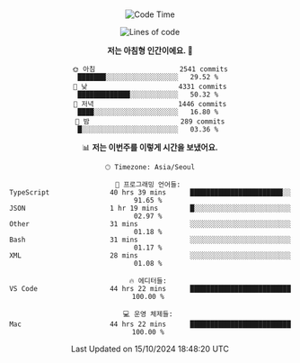 <div align="center">

<br />

 <!--START_SECTION:waka-->
![Code Time](http://img.shields.io/badge/Code%20Time-3%2C357%20hrs%2015%20mins-blue)

![Lines of code](https://img.shields.io/badge/%EC%A0%80%EB%8A%94%20%EC%97%AC%ED%83%9C%EA%B9%8C%EC%A7%80%20-4.4%20million%20%EC%A4%84%EC%9D%98%20%EC%BD%94%EB%93%9C%EB%A5%BC%20%EC%9E%91%EC%84%B1%ED%96%88%EC%96%B4%EC%9A%94.-blue)

**저는 아침형 인간이에요. 🐤** 

```text
🌞 아침                     2541 commits        ███████░░░░░░░░░░░░░░░░░░   29.52 % 
🌆 낮　                     4331 commits        █████████████░░░░░░░░░░░░   50.32 % 
🌃 저녁                     1446 commits        ████░░░░░░░░░░░░░░░░░░░░░   16.80 % 
🌙 밤　                     289 commits         █░░░░░░░░░░░░░░░░░░░░░░░░   03.36 % 
```


📊 **저는 이번주를 이렇게 시간을 보냈어요.** 

```text
🕑︎ Timezone: Asia/Seoul

💬 프로그래밍 언어들: 
TypeScript               40 hrs 39 mins      ███████████████████████░░   91.65 % 
JSON                     1 hr 19 mins        █░░░░░░░░░░░░░░░░░░░░░░░░   02.97 % 
Other                    31 mins             ░░░░░░░░░░░░░░░░░░░░░░░░░   01.18 % 
Bash                     31 mins             ░░░░░░░░░░░░░░░░░░░░░░░░░   01.17 % 
XML                      28 mins             ░░░░░░░░░░░░░░░░░░░░░░░░░   01.08 % 

🔥 에디터들: 
VS Code                  44 hrs 22 mins      █████████████████████████   100.00 % 

💻 운영 체제들: 
Mac                      44 hrs 22 mins      █████████████████████████   100.00 % 
```


 Last Updated on 15/10/2024 18:48:20 UTC
<!--END_SECTION:waka-->

</div>
